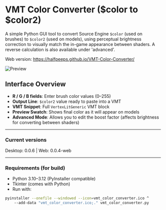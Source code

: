 # VMT Color Converter ($color to $color2)

A simple Python GUI tool to convert Source Engine `$color` (used on brushes) to `$color2` (used on models), using perceptual brightness correction to visually match the in-game appearance between shaders.  A reverse calculation is also available under 'advanced'.

Web version: https://halfpeeps.github.io/VMT-Color-Converter/

![Preview](https://files.perpheads.com/OgOZUYy36w6L14na.jpg)

## Interface Overview

- **R / G / B fields**: Enter brush color values (0–255)
- **Output Line**: `$color2` value ready to paste into a VMT
- **VMT Snippet**: Full `VertexLitGeneric` VMT block
- **Preview Swatch**: Shows final color as it will appear on models
- **Advanced Mode**: Allows you to edit the boost factor (affects brightness for converting between shaders)

---

### Current versions
Desktop: 0.0.6  |  Web: 0.0.4-web

---

### Requirements (for build)

- Python 3.10–3.12 (PyInstaller compatible)
- Tkinter (comes with Python)
- Run with:

```bash
pyinstaller --onefile --windowed --icon=vmt_color_converter.ico ^
    --add-data "vmt_color_converter.ico;." vmt_color_converter.py